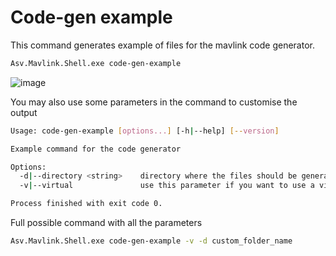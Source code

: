 # Code-gen example
This command generates example of files for the mavlink code generator.

```bash
Asv.Mavlink.Shell.exe code-gen-example
```

![image](asv-drones-mavlink-code-gen-example.png)


You may also use some parameters in the command to customise the output
```bash
Usage: code-gen-example [options...] [-h|--help] [--version]

Example command for the code generator

Options:
  -d|--directory <string>    directory where the files should be generated in the root folder (Default: @"in")
  -v|--virtual               use this parameter if you want to use a virtual file system (Optional)

Process finished with exit code 0.
```

Full possible command with all the parameters
```bash
Asv.Mavlink.Shell.exe code-gen-example -v -d custom_folder_name
```